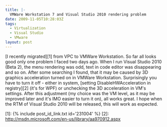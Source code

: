 ```yaml
---
title: |-
  VMWare Workstation 7 and Visual Studio 2010 rendering problem
date: 2009-11-05T10:28:03Z
tags:
  - Virtualization
  - Visual Studio
  - VMware
layout: post
---
```

[I recently migrated][1] from VPC to VMWare Workstation. So far all looks good only one problem I faced two days ago. When I run Visual Studio 2010 (Beta 2), the menu rendering was odd, text in code editor was disappearing and so on. After some searching I found, that it may be caused by 3D graphics acceleration turned on in VMWare Workstation. Surprisingly you have to turn it off - either in system, [setting DisableHWAcceleration in registry][2] (it's for WPF) or unchecking the 3D acceleration in VM's settings. After this adjustment (my choice was the VM level, as it may be improved later and it's IMO easier to turn it on), all works great. I hope when the RTM of Visual Studio 2010 will be released, this will work as expected.

[1]: {% include post_id_link.txt id='231004' %}
[2]: http://msdn.microsoft.com/en-us/library/aa970912.aspx